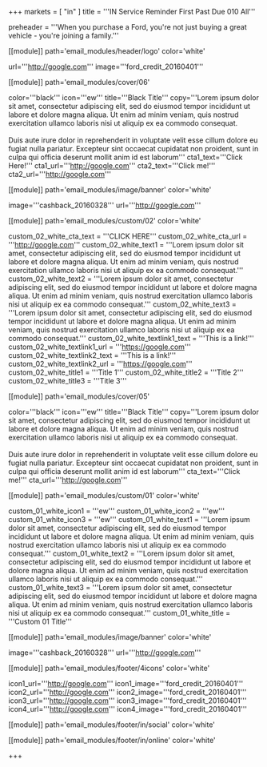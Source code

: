 +++
markets = [ "in" ]
title = '''IN Service Reminder First Past Due 010 All'''

preheader = '''When you purchase a Ford, you're not just buying a great vehicle - you're joining a family.'''

[[module]]
path='email_modules/header/logo'
color='white'

  url='''http://google.com'''
  image='''ford_credit_20160401'''

[[module]]
path='email_modules/cover/06'

  color='''black'''
  icon='''ew'''
  title='''Black Title'''
  copy='''Lorem ipsum dolor sit amet, consectetur adipiscing elit, sed do eiusmod tempor incididunt ut labore et dolore magna aliqua. Ut enim ad minim veniam, quis nostrud exercitation ullamco laboris nisi ut aliquip ex ea commodo consequat.<br><br>Duis aute irure dolor in reprehenderit in voluptate velit esse cillum dolore eu fugiat nulla pariatur. Excepteur sint occaecat cupidatat non proident, sunt in culpa qui officia deserunt mollit anim id est laborum'''
  cta1_text='''Click Here!'''
  cta1_url='''http://google.com'''
  cta2_text='''Click me!'''
  cta2_url='''http://google.com'''

[[module]]
path='email_modules/image/banner'
color='white'

  image='''cashback_20160328'''
  url='''http://google.com'''

[[module]]
path='email_modules/custom/02'
color='white'

  custom_02_white_cta_text = '''CLICK HERE'''
  custom_02_white_cta_url = '''http://google.com'''
  custom_02_white_text1 = '''Lorem ipsum dolor sit amet, consectetur adipiscing elit, sed do eiusmod tempor incididunt ut labore et dolore magna aliqua. Ut enim ad minim veniam, quis nostrud exercitation ullamco laboris nisi ut aliquip ex ea commodo consequat.'''
  custom_02_white_text2 = '''Lorem ipsum dolor sit amet, consectetur adipiscing elit, sed do eiusmod tempor incididunt ut labore et dolore magna aliqua. Ut enim ad minim veniam, quis nostrud exercitation ullamco laboris nisi ut aliquip ex ea commodo consequat.'''
  custom_02_white_text3 = '''Lorem ipsum dolor sit amet, consectetur adipiscing elit, sed do eiusmod tempor incididunt ut labore et dolore magna aliqua. Ut enim ad minim veniam, quis nostrud exercitation ullamco laboris nisi ut aliquip ex ea commodo consequat.'''
  custom_02_white_textlink1_text = '''This is a link!'''
  custom_02_white_textlink1_url = '''https://google.com'''
  custom_02_white_textlink2_text = '''This is a link!'''
  custom_02_white_textlink2_url = '''https://google.com'''
  custom_02_white_title1 = '''Title 1'''
  custom_02_white_title2 = '''Title 2'''
  custom_02_white_title3 = '''Title 3'''

[[module]]
path='email_modules/cover/05'

  color='''black'''
  icon='''ew'''
  title='''Black Title'''
  copy='''Lorem ipsum dolor sit amet, consectetur adipiscing elit, sed do eiusmod tempor incididunt ut labore et dolore magna aliqua. Ut enim ad minim veniam, quis nostrud exercitation ullamco laboris nisi ut aliquip ex ea commodo consequat.<br><br>Duis aute irure dolor in reprehenderit in voluptate velit esse cillum dolore eu fugiat nulla pariatur. Excepteur sint occaecat cupidatat non proident, sunt in culpa qui officia deserunt mollit anim id est laborum'''
  cta_text='''Click me!'''
  cta_url='''http://google.com'''

[[module]]
path='email_modules/custom/01'
color='white'

  custom_01_white_icon1 = '''ew'''
  custom_01_white_icon2 = '''ew'''
  custom_01_white_icon3 = '''ew'''
  custom_01_white_text1 = '''Lorem ipsum dolor sit amet, consectetur adipiscing elit, sed do eiusmod tempor incididunt ut labore et dolore magna aliqua. Ut enim ad minim veniam, quis nostrud exercitation ullamco laboris nisi ut aliquip ex ea commodo consequat.'''
  custom_01_white_text2 = '''Lorem ipsum dolor sit amet, consectetur adipiscing elit, sed do eiusmod tempor incididunt ut labore et dolore magna aliqua. Ut enim ad minim veniam, quis nostrud exercitation ullamco laboris nisi ut aliquip ex ea commodo consequat.'''
  custom_01_white_text3 = '''Lorem ipsum dolor sit amet, consectetur adipiscing elit, sed do eiusmod tempor incididunt ut labore et dolore magna aliqua. Ut enim ad minim veniam, quis nostrud exercitation ullamco laboris nisi ut aliquip ex ea commodo consequat.'''
  custom_01_white_title = '''Custom 01 Title'''

[[module]]
path='email_modules/image/banner'
color='white'

  image='''cashback_20160328'''
  url='''http://google.com'''

[[module]]
path='email_modules/footer/4icons'
color='white'

  icon1_url='''http://google.com'''
  icon1_image='''ford_credit_20160401'''
  icon2_url='''http://google.com'''
  icon2_image='''ford_credit_20160401'''
  icon3_url='''http://google.com'''
  icon3_image='''ford_credit_20160401'''
  icon4_url='''http://google.com'''
  icon4_image='''ford_credit_20160401'''

[[module]]
path='email_modules/footer/in/social'
color='white'

[[module]]
path='email_modules/footer/in/online'
color='white'

+++